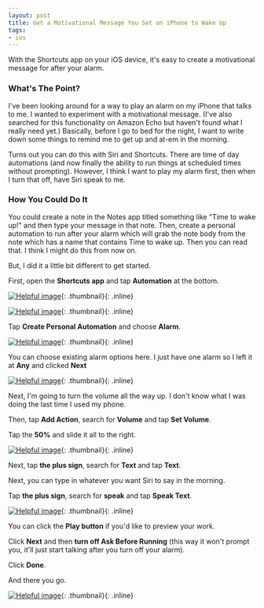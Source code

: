 ```yaml
---
layout: post
title: Get a Motivational Message You Set on iPhone to Wake Up
tags:
- ios
---
```

With the Shortcuts app on your iOS device, it's easy to create a motivational message for after your alarm.

### What's The Point?

I've been looking around for a way to play an alarm on my iPhone that talks to me. I wanted to experiment with a motivational message. (I've also searched for this functionality on Amazon Echo but haven't found what I really need yet.)  Basically, before I go to bed for the night, I want to write down some things to remind me to get up and at-em in the morning.

Turns out you can do this with Siri and Shortcuts.  There are time of day automations (and now finally the ability to run things at scheduled times without prompting).  However, I think I want to play my alarm first, then when I turn that off, have Siri speak to me.

### How You Could Do It

You could create a note in the Notes app titled something like "Time to wake up!" and then type your message in that note.  Then, create a personal automation to run after your alarm which will grab the note body from the note which has a name that contains Time to wake up. Then you can read that. I think I might do this from now on.

But, I did it a little bit different to get started.

First, open the **Shortcuts app** and tap **Automation** at the bottom.

[![Helpful image](/uploads/2020/iosalarm1.png)](/uploads/2020/ios-alarm1.png){: .thumbnail}{: .inline}

[![Helpful image](/uploads/2020/iosalarm2.png)](/uploads/2020/ios-alarm2.png){: .thumbnail}{: .inline}

Tap **Create Personal Automation** and choose **Alarm**.

[![Helpful image](/uploads/2020/iosalarm3.png)](/uploads/2020/ios-alarm3.png){: .thumbnail}{: .inline}

You can choose existing alarm options here.  I just have one alarm so I left it at **Any** and clicked **Next**

[![Helpful image](/uploads/2020/iosalarm4.png)](/uploads/2020/ios-alarm4.png){: .thumbnail}{: .inline}

Next, I'm going to turn the volume all the way up. I don't know what I was doing the last time I used my phone.

Then, tap **Add Action**,  search for **Volume** and tap **Set Volume**.

Tap the **50%** and slide it all to the right.

[![Helpful image](/uploads/2020/iosalarm5.png)](/uploads/2020/ios-alarm5.png){: .thumbnail}{: .inline}

Next, tap **the plus sign**, search for **Text** and tap **Text**.

Next, you can type in whatever you want Siri to say in the morning.

Tap **the plus sign**, search for **speak** and tap **Speak Text**.

[![Helpful image](/uploads/2020/iosalarm6.png)](/uploads/2020/ios-alarm6.png){: .thumbnail}{: .inline}

You can click the **Play button** if you'd like to preview your work.

Click **Next** and then **turn off Ask Before Running** (this way it won't prompt you, it'll just start talking after you turn off your alarm).

Click **Done**.

And there you go.

[![Helpful image](/uploads/2020/iosalarm7.png)](/uploads/2020/ios-alarm7.png){: .thumbnail}{: .inline}
